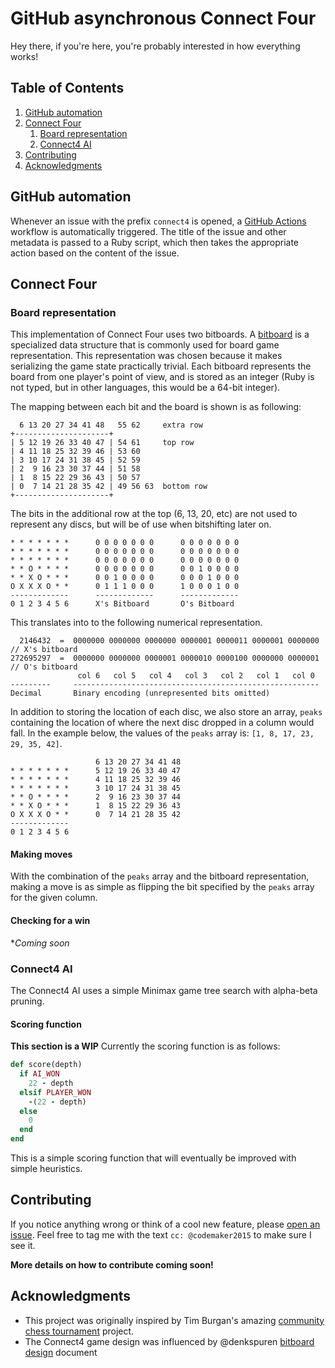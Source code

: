 # GitHub asynchronous Connect Four
Hey there, if you're here, you're probably interested in how everything works!

## Table of Contents
1. [GitHub automation](#github-automation)
2. [Connect Four](#board-representation)
    1. [Board representation](#board-representation)
    2. [Connect4 AI](#connect4-ai)
3. [Contributing](#contributing)
4. [Acknowledgments](#acknowledgements)

## GitHub automation
Whenever an issue with the prefix `connect4` is opened, a [GitHub Actions](https://github.com/features/actions) workflow is automatically triggered. The title of the issue and other metadata is passed to a Ruby script, which then takes the appropriate action based on the content of the issue.

## Connect Four


### Board representation
This implementation of Connect Four uses two bitboards. A [bitboard](https://en.wikipedia.org/wiki/Bitboard) is a specialized data structure that is commonly used for board game representation.
This representation was chosen because it makes serializing the game state practically trivial.
Each bitboard represents the board from one player's point of view, and is stored as an integer (Ruby is not typed, but in other languages, this would be a 64-bit integer).

The mapping between each bit and the board is shown is as following:

```
  6 13 20 27 34 41 48   55 62     extra row
+---------------------+
| 5 12 19 26 33 40 47 | 54 61     top row
| 4 11 18 25 32 39 46 | 53 60
| 3 10 17 24 31 38 45 | 52 59
| 2  9 16 23 30 37 44 | 51 58
| 1  8 15 22 29 36 43 | 50 57
| 0  7 14 21 28 35 42 | 49 56 63  bottom row
+---------------------+
```

The bits in the additional row at the top (6, 13, 20, etc) are not used to represent any discs, but will be of use when bitshifting later on.

```
* * * * * * *      0 0 0 0 0 0 0      0 0 0 0 0 0 0
* * * * * * *      0 0 0 0 0 0 0      0 0 0 0 0 0 0
* * * * * * *      0 0 0 0 0 0 0      0 0 0 0 0 0 0
* * O * * * *      0 0 0 0 0 0 0      0 0 1 0 0 0 0
* * X O * * *      0 0 1 0 0 0 0      0 0 0 1 0 0 0   
O X X X O * *      0 1 1 1 0 0 0      1 0 0 0 1 0 0    
-------------      -------------      -------------     
0 1 2 3 4 5 6      X's Bitboard       O's Bitboard 
```

This translates into to the following numerical representation.

```
  2146432  =  0000000 0000000 0000000 0000001 0000011 0000001 0000000 // X's bitboard
272695297  =  0000000 0000000 0000001 0000010 0000100 0000000 0000001 // O's bitboard
               col 6   col 5   col 4   col 3   col 2   col 1   col 0
---------     -------------------------------------------------------
Decimal       Binary encoding (unrepresented bits omitted) 
```

In addition to storing the location of each disc, we also store an array, `peaks` containing the location of where the next disc dropped in a column would fall. In the example below, the values of the `peaks` array is: `[1, 8, 17, 23, 29, 35, 42]`.
```
                   6 13 20 27 34 41 48
* * * * * * *      5 12 19 26 33 40 47
* * * * * * *      4 11 18 25 32 39 46
* * * * * * *      3 10 17 24 31 38 45
* * O * * * *      2  9 16 23 30 37 44
* * X O * * *      1  8 15 22 29 36 43
O X X X O * *      0  7 14 21 28 35 42
-------------     
0 1 2 3 4 5 6     
```

#### Making moves
With the combination of the `peaks` array and the bitboard representation, making a move is as simple as flipping the bit specified by the `peaks` array for the given column.

#### Checking for a win
**Coming soon*

### Connect4 AI
The Connect4 AI uses a simple Minimax game tree search with alpha-beta pruning.

#### Scoring function
**This section is a WIP**
Currently the scoring function is as follows:
```ruby
def score(depth)
  if AI_WON
    22 - depth
  elsif PLAYER_WON
    -(22 - depth)
  else
    0
  end
end
```

This is a simple scoring function that will eventually be improved with simple heuristics.

## Contributing
If you notice anything wrong or think of a cool new feature, please [open an issue](https://github.com/codemaker2015/codemaker2015/issues/new). Feel free to tag me with the text `cc: @codemaker2015` to make sure I see it.

**More details on how to contribute coming soon!**

## Acknowledgments
- This project was originally inspired by Tim Burgan's amazing [community chess tournament](https://github.com/timburgan/timburgan) project.
- The Connect4 game design was influenced by @denkspuren [bitboard design](https://github.com/denkspuren/BitboardC4/blob/main/BitboardDesign.md) document
